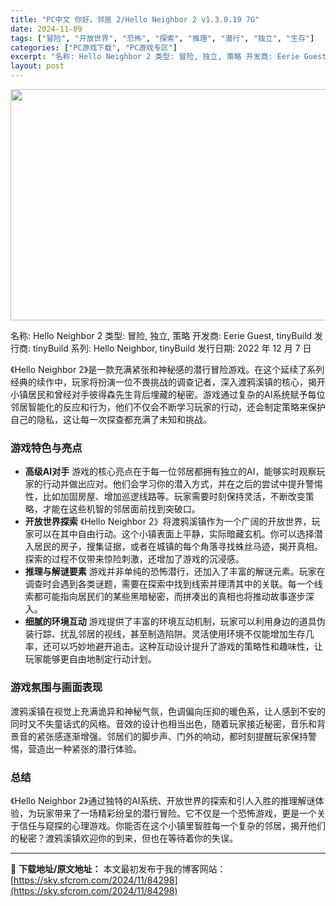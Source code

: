 ```yaml
---
title: "PC中文 你好，邻居 2/Hello Neighbor 2 v1.3.0.19 7G"
date: 2024-11-09
tags: ["冒险", "开放世界", "恐怖", "探索", "推理", "潜行", "独立", "生存"]
categories: ["PC游戏下载", "PC游戏专区"]
excerpt: "名称: Hello Neighbor 2 类型: 冒险, 独立, 策略 开发商: Eerie Guest, tinyBuild 发行商: tinyBuild 系列: Hello Neighbor, tinyBuild 发行日期: 2022 年 12 月 7 日 《Hello Neighbor 2》是&hellip;"
layout: post
---
```


<img class="aligncenter size-full wp-image-84299" src="https://sky.sfcrom.com/wp-content/uploads/2024/11/2024110903043067.webp" alt="" width="660" height="370" />

名称: Hello Neighbor 2
类型: 冒险, 独立, 策略
开发商: Eerie Guest, tinyBuild
发行商: tinyBuild
系列: Hello Neighbor, tinyBuild
发行日期: 2022 年 12 月 7 日

《Hello Neighbor 2》是一款充满紧张和神秘感的潜行冒险游戏。在这个延续了系列经典的续作中，玩家将扮演一位不畏挑战的调查记者，深入渡鸦溪镇的核心，揭开小镇居民和曾经对手彼得森先生背后埋藏的秘密。游戏通过复杂的AI系统赋予每位邻居智能化的反应和行为，他们不仅会不断学习玩家的行动，还会制定策略来保护自己的隐私，这让每一次探查都充满了未知和挑战。
<h3>游戏特色与亮点</h3>
<ul>
 	<li><strong>高级AI对手</strong>
游戏的核心亮点在于每一位邻居都拥有独立的AI，能够实时观察玩家的行动并做出应对。他们会学习你的潜入方式，并在之后的尝试中提升警惕性，比如加固房屋、增加巡逻线路等。玩家需要时刻保持灵活，不断改变策略，才能在这些机智的邻居面前找到突破口。</li>
 	<li><strong>开放世界探索</strong>
《Hello Neighbor 2》将渡鸦溪镇作为一个广阔的开放世界，玩家可以在其中自由行动。这个小镇表面上平静，实际暗藏玄机。你可以选择潜入居民的房子，搜集证据，或者在城镇的每个角落寻找蛛丝马迹，揭开真相。探索的过程不仅带来惊险刺激，还增加了游戏的沉浸感。</li>
 	<li><strong>推理与解谜要素</strong>
游戏并非单纯的恐怖潜行，还加入了丰富的解谜元素。玩家在调查时会遇到各类谜题，需要在探索中找到线索并理清其中的关联。每一个线索都可能指向居民们的某些黑暗秘密，而拼凑出的真相也将推动故事逐步深入。</li>
 	<li><strong>细腻的环境互动</strong>
游戏提供了丰富的环境互动机制，玩家可以利用身边的道具伪装行踪、扰乱邻居的视线，甚至制造陷阱。灵活使用环境不仅能增加生存几率，还可以巧妙地避开追击。这种互动设计提升了游戏的策略性和趣味性，让玩家能够更自由地制定行动计划。</li>
</ul>
<h3>游戏氛围与画面表现</h3>
渡鸦溪镇在视觉上充满诡异和神秘气氛，色调偏向压抑的暖色系，让人感到不安的同时又不失童话式的风格。音效的设计也相当出色，随着玩家接近秘密，音乐和背景音的紧张感逐渐增强。邻居们的脚步声、门外的响动，都时刻提醒玩家保持警惕，营造出一种紧张的潜行体验。
<h3>总结</h3>
《Hello Neighbor 2》通过独特的AI系统、开放世界的探索和引人入胜的推理解谜体验，为玩家带来了一场精彩纷呈的潜行冒险。它不仅是一个恐怖游戏，更是一个关于信任与窥探的心理游戏。你能否在这个小镇里智胜每一个复杂的邻居，揭开他们的秘密？渡鸦溪镇欢迎你的到来，但也在等待着你的失误。

---
📖 **下载地址/原文地址：** 本文最初发布于我的博客网站：[https://sky.sfcrom.com/2024/11/84298](https://sky.sfcrom.com/2024/11/84298)

